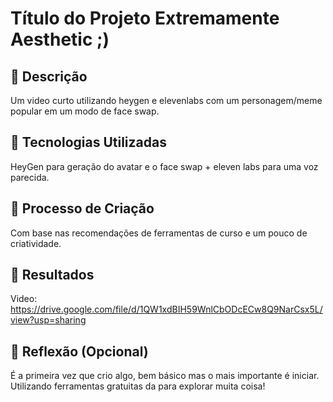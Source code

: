 # Título do Projeto Extremamente Aesthetic ;)

## 📒 Descrição
Um video curto utilizando heygen e elevenlabs com um personagem/meme popular em um modo de face swap.

## 🤖 Tecnologias Utilizadas
HeyGen para geração do avatar e o face swap + eleven labs para uma voz parecida.

## 🧐 Processo de Criação
Com base nas recomendações de ferramentas de curso e um pouco de criatividade.

## 🚀 Resultados
Video: https://drive.google.com/file/d/1QW1xdBIH59WnlCbODcECw8Q9NarCsx5L/view?usp=sharing

## 💭 Reflexão (Opcional)
É a primeira vez que crio algo, bem básico mas o mais importante é iniciar. Utilizando ferramentas gratuitas da para explorar muita coisa!
